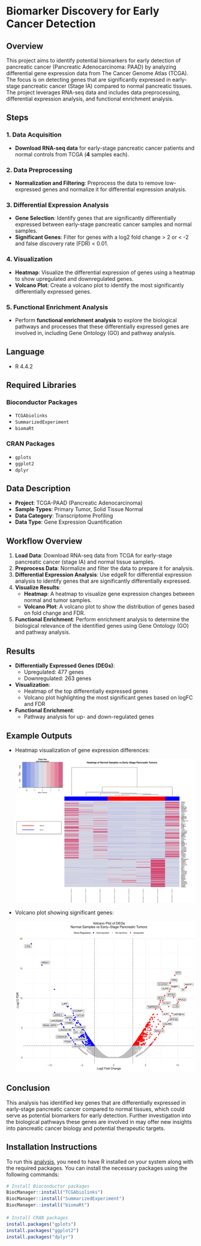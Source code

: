 # Biomarker Discovery for Early Cancer Detection

## Overview 
This project aims to identify potential biomarkers for early detection of pancreatic cancer (Pancreatic Adenocarcinoma: PAAD) by analyzing differential gene expression data from The Cancer Genome Atlas (TCGA). The focus is on detecting genes that are significantly expressed in early-stage pancreatic cancer (Stage IA) compared to normal pancreatic tissues. The project leverages RNA-seq data and includes data preprocessing, differential expression analysis, and functional enrichment analysis.

## Steps

### 1. Data Acquisition
- **Download RNA-seq data** for early-stage pancreatic cancer patients and normal controls from TCGA (**4** samples each).

### 2. Data Preprocessing
- **Normalization and Filtering**: Preprocess the data to remove low-expressed genes and normalize it for differential expression analysis.

### 3. Differential Expression Analysis
- **Gene Selection**: Identify genes that are significantly differentially expressed between early-stage pancreatic cancer samples and normal samples.
- **Significant Genes**: Filter for genes with a log2 fold change > 2 or < -2 and false discovery rate (FDR) < 0.01.

### 4. Visualization
- **Heatmap**: Visualize the differential expression of genes using a heatmap to show upregulated and downregulated genes.
- **Volcano Plot**: Create a volcano plot to identify the most significantly differentially expressed genes.

### 5. Functional Enrichment Analysis
- Perform **functional enrichment analysis** to explore the biological pathways and processes that these differentially expressed genes are involved in, including Gene Ontology (GO) and pathway analysis.


## Language
- R 4.4.2

## Required Libraries 

### Bioconductor Packages
- `TCGAbiolinks`
- `SummarizedExperiment`
- `biomaRt`

### CRAN Packages
- `gplots`
- `ggplot2`
- `dplyr`


## Data Description
- **Project**: TCGA-PAAD (Pancreatic Adenocarcinoma)
- **Sample Types**: Primary Tumor, Solid Tissue Normal
- **Data Category**: Transcriptome Profiling
- **Data Type**: Gene Expression Quantification

## Workflow Overview

1. **Load Data**: Download RNA-seq data from TCGA for early-stage pancreatic cancer (stage IA) and normal tissue samples.
2. **Preprocess Data**: Normalize and filter the data to prepare it for analysis.
3. **Differential Expression Analysis**: Use edgeR for differential expression analysis to identify genes that are significantly differentially expressed.
4. **Visualize Results**:
   - **Heatmap**: A heatmap to visualize gene expression changes between normal and tumor samples.
   - **Volcano Plot**: A volcano plot to show the distribution of genes based on fold change and FDR.
5. **Functional Enrichment**: Perform enrichment analysis to determine the biological relevance of the identified genes using Gene Ontology (GO) and pathway analysis.

## Results

- **Differentially Expressed Genes (DEGs)**: 
   - Upregulated: 477 genes
   - Downregulated: 263 genes
- **Visualization**:
   - Heatmap of the top differentially expressed genes
   - Volcano plot highlighting the most significant genes based on logFC and FDR
- **Functional Enrichment**:
   - Pathway analysis for up- and down-regulated genes

## Example Outputs

- Heatmap visualization of gene expression differences:

   ![heatmap](https://github.com/manal-agdada/HackBio_mini_projects/blob/main/project_2/Figures/project_2_heatmap.png)

- Volcano plot showing significant genes:

   ![volcanoplot](https://github.com/manal-agdada/HackBio_mini_projects/blob/main/project_2/Figures/project_2_volcanoplot.png)

## Conclusion


This analysis has identified key genes that are differentially expressed in early-stage pancreatic cancer compared to normal tissues, which could serve as potential biomarkers for early detection. Further investigation into the biological pathways these genes are involved in may offer new insights into pancreatic cancer biology and potential therapeutic targets.


## Installation Instructions

To run this [analysis](https://github.com/manal-agdada/HackBio_mini_projects/blob/main/project_2/project_2_script.R), you need to have R installed on your system along with the required packages. You can install the necessary packages using the following commands:

```r
# Install Bioconductor packages
BiocManager::install("TCGAbiolinks")
BiocManager::install("SummarizedExperiment")
BiocManager::install("biomaRt")

# Install CRAN packages
install.packages("gplots")
install.packages("ggplot2")
install.packages("dplyr")
